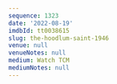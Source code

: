 ```yaml
---
sequence: 1323
date: '2022-08-19'
imdbId: tt0038615
slug: the-hoodlum-saint-1946
venue: null
venueNotes: null
medium: Watch TCM
mediumNotes: null
---
```


